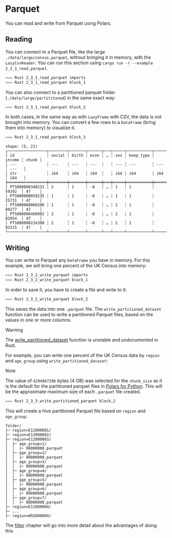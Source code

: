 # Parquet

You can read and write from Parquet using Polars.

## Reading

You can connect to a Parquet file, like the large `./data/large/census.parquet`, without bringing it in memory, with the `LazyCsvReader`. You can run this section using `cargo run -r --example 2_3_1_read_parquet`.

```rust
=== Rust 2_3_1_read_parquet imports
=== Rust 2_3_1_read_parquet block_1
```

You can also connect to a partitioned parquet folder (`./data/large/partititoned`) in the same exact way:

```rust
=== Rust 2_3_1_read_parquet block_2
```

In both cases, in the same way as with `LazyFrame` with CSV, the data is not brought into memory. You can convert a few rows to a `DataFrame` (bring them into memory) to visualize it.

```Rust
=== Rust 2_3_1_read_parquet block_3
```

```
shape: (5, 21)
┌─────────────────┬────────┬───────┬──────┬───┬─────┬───────────┬────────┬───────┐
│ id              ┆ social ┆ birth ┆ econ ┆ … ┆ sex ┆ keep_type ┆ income ┆ chunk │
│ ---             ┆ ---    ┆ ---   ┆ ---  ┆   ┆ --- ┆ ---       ┆ ---    ┆ ---   │
│ str             ┆ i64    ┆ i64   ┆ i64  ┆   ┆ i64 ┆ i64       ┆ i64    ┆ i64   │
╞═════════════════╪════════╪═══════╪══════╪═══╪═════╪═══════════╪════════╪═══════╡
│ PTS000000348231 ┆ 2      ┆ 1     ┆ -8   ┆ … ┆ 1   ┆ 1         ┆ 59292  ┆ 47    │
│ PTS000000059235 ┆ 1      ┆ 1     ┆ -8   ┆ … ┆ 1   ┆ 1         ┆ 25731  ┆ 47    │
│ PTS000000060206 ┆ 1      ┆ 1     ┆ -8   ┆ … ┆ 2   ┆ 1         ┆ 88277  ┆ 47    │
│ PTS000000468982 ┆ 3      ┆ 1     ┆ -8   ┆ … ┆ 2   ┆ 1         ┆ 82954  ┆ 47    │
│ PTS000000224308 ┆ 2      ┆ 1     ┆ -8   ┆ … ┆ 2   ┆ 1         ┆ 82315  ┆ 47    │
└─────────────────┴────────┴───────┴──────┴───┴─────┴───────────┴────────┴───────┘
```

## Writing

You can write to Parquet any `DataFrame` you have in memory. For this example, we will bring one percent of the UK Census into memory:

```rust
=== Rust 2_3_2_write_parquet imports
=== Rust 2_3_2_write_parquet block_1
```

In order to save it, you have to create a file and write to it:


```rust
=== Rust 2_3_2_write_parquet block_2
```

This saves the data into one `.parquet` file. The `write_partitioned_dataset` function can be used to write a partitioned Parquet files, based on the values in one or more columns. 

> [!WARNING]
> The [write_partitioned_dataset](https://docs.pola.rs/api/rust/dev/polars_io/partition/fn.write_partitioned_dataset.html) function is unstable and undocumented in Rust. 

For example, you can write one percent of the UK Census data by `region` and `age_group` using `write_partitioned_dataset`:

> [!NOTE]
> The value of `4294967296` bytes (4 GB) was selected for the `chunk_size` as it is the default for the partitioned parquet files in [Polars for Python](https://docs.pola.rs/api/python/dev/reference/api/polars.DataFrame.write_parquet.html). This will be the approximate maximum size of each `.parquet` file created. 

```Rust
=== Rust 2_3_3_write_partitioned_parquet block_2
```

This will create a hive partitioned Parquet file based on `region` and `age_group`:

```
folder/
├─ region=E12000001/
├─ region=E12000002/
├─ region=E12000003/
│  ├─ age_group=1/
│  │  ├─ 00000000.parquet
│  ├─ age_group=2/
│  │  ├─ 00000000.parquet
│  ├─ age_group=3/
│  │  ├─ 00000000.parquet
│  ├─ age_group=4/
│  │  ├─ 00000000.parquet
│  ├─ age_group=5/
│  │  ├─ 00000000.parquet
│  ├─ age_group=6/
│  │  ├─ 00000000.parquet
│  ├─ age_group=7/
│  │  ├─ 00000000.parquet
├─ region=E12000004/
├─ ...
├─ region=W92000004/
```

The [filter](../3_transformation/select.md) chapter will go into more detail about the advantages of doing this.